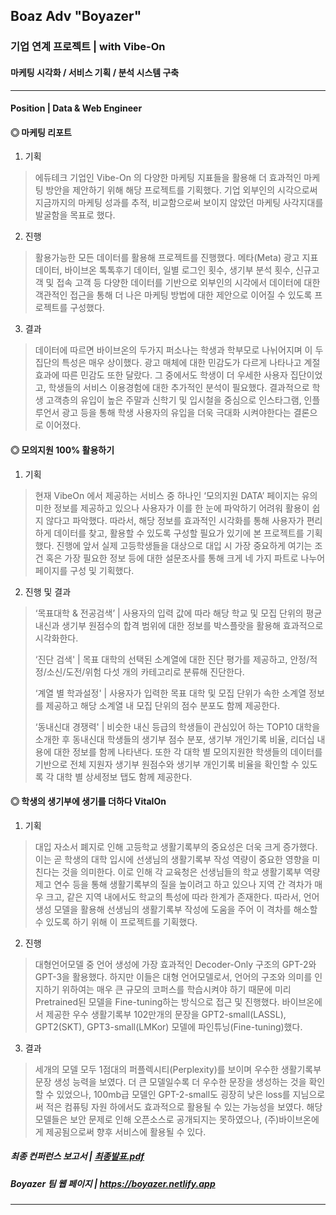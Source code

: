 ## Boaz Adv "Boyazer"
### 기업 연계 프로젝트 | with Vibe-On
#### 마케팅 시각화 / 서비스 기획 / 분석 시스템 구축

---------------------

#### Position | Data & Web Engineer

#### ◎ 마케팅 리포트
1) 기획
> 에듀테크 기업인 Vibe-On 의 다양한 마케팅 지표들을 활용해 더 효과적인 마케팅 방안을 제안하기 위해 해당 프로젝트를 기획했다. 기업 외부인의 시각으로써 지금까지의 마케팅 성과를 추적, 비교함으로써 보이지 않았던 마케팅 사각지대를 발굴함을 목표로 했다.

2) 진행
> 활용가능한 모든 데이터를 활용해 프로젝트를 진행했다. 메타(Meta) 광고 지표 데이터, 바이브온 톡톡후기 데이터, 일별 로그인 횟수, 생기부 분석 횟수, 신규고객 및 접속 고객 등 다양한 데이터를 기반으로 외부인의 시각에서 데이터에 대한 객관적인 접근을 통해 더 나은 마케팅 방법에 대한 제안으로 이어질 수 있도록 프로젝트를 구성했다.

3) 결과
> 데이터에 따르면 바이브온의 두가지 퍼소나는 학생과 학부모로 나뉘어지며 이 두 집단의 특성은 매우 상이했다. 광고 매체에 대한 민감도가 다르게 나타나고 계절효과에 따른 민감도 또한 달랐다. 그 중에서도 학생이 더 우세한 사용자 집단이었고, 학생들의 서비스 이용경험에 대한 추가적인 분석이 필요했다. 결과적으로 학생 고객층의 유입이 높은 주말과 신학기 및 입시철을 중심으로 인스타그램, 인플루언서 광고 등을 통해 학생 사용자의 유입을 더욱 극대화 시켜야한다는 결론으로 이어졌다.


#### ◎ 모의지원 100% 활용하기
1) 기획
> 현재 VibeOn 에서 제공하는 서비스 중 하나인 ‘모의지원 DATA’ 페이지는 유의미한 정보를 제공하고 있으나 사용자가 이를 한 눈에 파악하기 어려워 활용이 쉽지 않다고 파악했다. 따라서, 해당 정보를 효과적인 시각화를 통해 사용자가 편리하게 데이터를 찾고, 활용할 수 있도록 구성할 필요가 있기에 본 프로젝트를 기획했다. 진행에 앞서 실제 고등학생들을 대상으로 대입 시 가장 중요하게 여기는 조건 혹은 가장 필요한 정보 등에 대한 설문조사를 통해 크게 네 가지 파트로 나누어 페이지를 구성 및 기획했다.

2) 진행 및 결과
> ‘목표대학 & 전공검색’ | 사용자의 입력 값에 따라 해당 학교 및 모집 단위의 평균 내신과 생기부 원점수의 합격 범위에 대한 정보를 박스플랏을 활용해 효과적으로 시각화한다.
>
> ‘진단 검색' | 목표 대학의 선택된 소계열에 대한 진단 평가를 제공하고, 안정/적정/소신/도전/위험 다섯 개의 카테고리로 분류해 진단한다.
>
> ‘계열 별 학과설정' | 사용자가 입력한 목표 대학 및 모집 단위가 속한 소계열 정보를 제공하고 해당 소계열 내 모집 단위의 점수 분포도 함께 제공한다.
>
> ‘동내신대 경쟁력' | 비슷한 내신 등급의 학생들이 관심있어 하는 TOP10 대학을 소개한 후 동내신대 학생들의 생기부 점수 분포, 생기부 개인기록 비율, 리더십 내용에 대한 정보를 함께 나타낸다. 또한 각 대학 별 모의지원한 학생들의 데이터를 기반으로 전체 지원자 생기부 원점수와 생기부 개인기록 비율을 확인할 수 있도록 각 대학 별 상세정보 탭도 함께 제공한다.


#### ◎ 학생의 생기부에 생기를 더하다 VitalOn
1) 기획
> 대입 자소서 폐지로 인해 고등학교 생활기록부의 중요성은 더욱 크게 증가했다. 이는 곧 학생의 대학 입시에 선생님의 생활기록부 작성 역량이 중요한 영향을 미친다는 것을 의미한다. 이로 인해 각 교육청은 선생님들의 학교 생활기록부 역량 제고 연수 등을 통해 생활기록부의 질을 높이려고 하고 있으나 지역 간 격차가 매우 크고, 같은 지역 내에서도 학교의 특성에 따라 한계가 존재한다. 따라서, 언어 생성 모델을 활용해 선생님의 생활기록부 작성에 도움을 주어 이 격차를 해소할 수 있도록 하기 위해 이 프로젝트를 기획했다.

2) 진행
> 대형언어모델 중 언어 생성에 가장 효과적인 Decoder-Only 구조의 GPT-2와 GPT-3을 활용했다. 하지만 이들은 대형 언어모델로서, 언어의 구조와 의미를 인지하기 위하여는 매우 큰 규모의 코퍼스를 학습시켜야 하기 때문에 미리 Pretrained된 모델을 Fine-tuning하는 방식으로 접근 및 진행했다. 바이브온에서 제공한 우수 생활기록부 102만개의 문장을 GPT2-small(LASSL), GPT2(SKT), GPT3-small(LMKor) 모델에 파인튜닝(Fine-tuning)했다.

3) 결과
> 세개의 모델 모두 1점대의 퍼플렉시티(Perplexity)를 보이며 우수한 생활기록부 문장 생성 능력을 보였다. 더 큰 모델일수록 더 우수한 문장을 생성하는 것을 확인할 수 있었으나, 100mb급 모델인 GPT-2-small도 굉장히 낮은 loss를 지님으로써 적은 컴퓨팅 자원 하에서도 효과적으로 활용될 수 있는 가능성을 보였다. 해당 모델들은 보안 문제로 인해 오픈소스로 공개되지는 못하였으나, (주)바이브온에게 제공됨으로써 향후 서비스에 활용될 수 있다.


##### 최종 컨퍼런스 보고서 | [최종발표.pdf](https://github.com/thyeonn12o7/BOAZ/files/9167291/default.pdf)

##### Boyazer 팀 웹 페이지 | https://boyazer.netlify.app

---------------------
